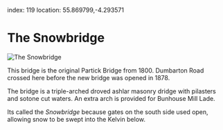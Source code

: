 index: 119
location: 55.869799,-4.293571

# The Snowbridge

![The Snowbridge](snowbridge.jpg)

This bridge is the original Partick Bridge from 1800.  Dumbarton Road
crossed here before the new bridge was opened in 1878.

The bridge is a triple-arched droved ashlar masonry dridge with
pilasters and sotone cut waters.  An extra arch is provided for
Bunhouse Mill Lade.

Its called the _Snowbridge_ because gates on the south side used open,
allowing snow to be swept into the Kelvin below.

